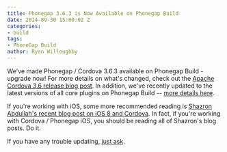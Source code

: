 ```yaml
---
title: Phonegap 3.6.3 is Now Available on Phonegap Build
date: 2014-09-30 15:00:02 Z
categories:
- build
tags:
- PhoneGap Build
author: Ryan Willoughby
---
```


We've made Phonegap / Cordova 3.6.3 available on Phonegap Build - upgrade now! For more details on what's changed, check out the [Apache Cordova 3.6 release blog post](http://cordova.apache.org/announcements/2014/09/22/cordova-361.html). In addition, we've recently updated to the latest versions of all core plugins on Phonegap Build -- [more details here](http://community.phonegap.com/nitobi/topics/core-plugins-have-been-updated-on-phonegap-build).

If you're working with iOS, some more recommended reading is [Shazron Abdullah's recent blog post on iOS 8 and Cordova](http://shazronatadobe.wordpress.com/2014/09/18/cordova-ios-and-ios-8/). In fact, if you're working with Cordova / Phonegap iOS, you should be reading all of Shazron's blog posts. Do it.

If you have any trouble updating, [just ask](http://community.phonegap.com).

